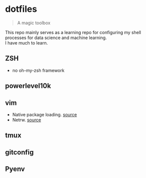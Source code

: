 # dotfiles
> A magic toolbox 

This repo mainly serves as a learning repo for configuring my shell processes for data science and machine learning.  
I have much to learn. 



## ZSH
- no oh-my-zsh framework

## powerlevel10k


## vim
- Native package loading. [source](https://vimhelp.org/repeat.txt.html#packages) 
- Netrw. [source](https://vimhelp.org/pi_netrw.txt.html)

## tmux


## gitconfig


## Pyenv



